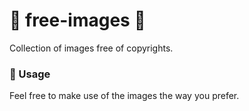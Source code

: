# :mount_fuji: free-images :milky_way:

Collection of images free of copyrights.

### :european_castle: Usage

Feel free to make use of the images the way you prefer.
